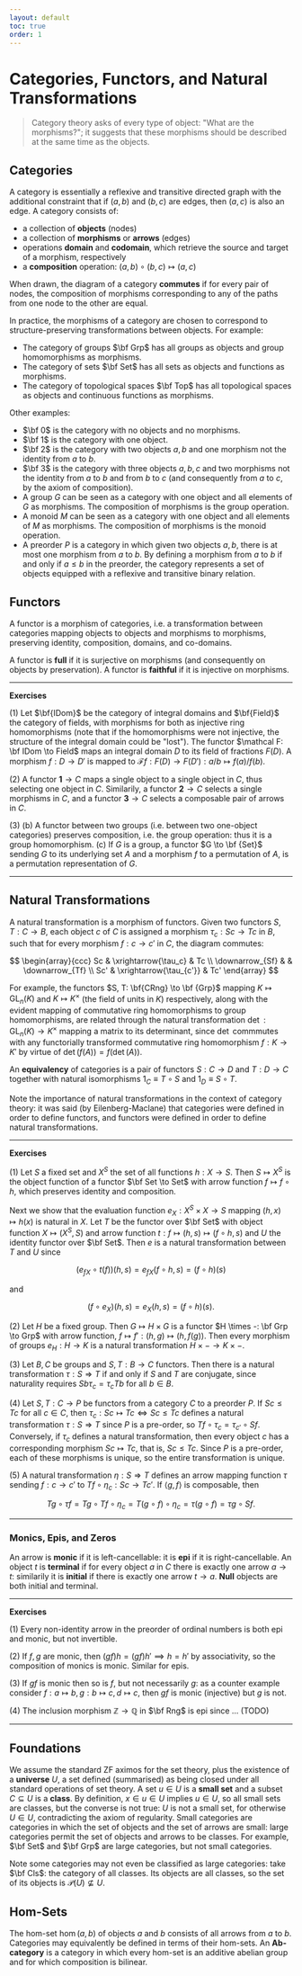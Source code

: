 ```yaml
---
layout: default
toc: true
order: 1
---
```


# Categories, Functors, and Natural Transformations

> Category theory asks of every type of object: "What are the morphisms?"; it suggests that these morphisms should be described at the same time as the objects.

## Categories

A category is essentially a reflexive and transitive directed graph with the additional constraint that if $(a, b)$ and $(b, c)$ are edges, then $(a, c)$ is also an edge.
A category consists of:

* a collection of **objects** (nodes)
* a collection of **morphisms** or **arrows** (edges)
* operations **domain** and **codomain**, which retrieve the source and target of a morphism, respectively
* a **composition** operation: $(a, b) \circ (b, c) \mapsto (a, c)$

When drawn, the diagram of a category **commutes** if for every pair of nodes, the composition of morphisms corresponding to any of the paths from one node to the other are equal.

In practice, the morphisms of a category are chosen to correspond to structure-preserving transformations between objects. For example:

* The category of groups $\bf Grp$ has all groups as objects and group homomorphisms as morphisms.
* The category of sets $\bf Set$ has all sets as objects and functions as morphisms.
* The category of topological spaces $\bf Top$ has all topological spaces as objects and continuous functions as morphisms.

Other examples:

* $\bf 0$ is the category with no objects and no morphisms.
* $\bf 1$ is the category with one object.
* $\bf 2$ is the category with two objects $a, b$ and one morphism not the identity from $a$ to $b$.
* $\bf 3$ is the category with three objects $a, b, c$ and two morphisms not the identity from $a$ to $b$ and from $b$ to $c$ (and consequently from $a$ to $c$, by the axiom of composition).
* A group $G$ can be seen as a category with one object and all elements of $G$ as morphisms. The composition of morphisms is the group operation.
* A monoid $M$ can be seen as a category with one object and all elements of $M$ as morphisms. The composition of morphisms is the monoid operation.
* A preorder $P$ is a category in which given two objects $a, b$, there is at most one morphism from $a$ to $b$. By defining a morphism from $a$ to $b$ if and only if $a \leq b$ in the preorder, the category represents a set of objects equipped with a reflexive and transitive binary relation.

## Functors

A functor is a morphism of categories, i.e. a transformation between categories mapping objects to objects and morphisms to morphisms, preserving identity, composition, domains, and co-domains.

A functor is **full** if it is surjective on morphisms (and consequently on objects by preservation). A functor is **faithful** if it is injective on morphisms.

---

**Exercises**

(1) Let $\bf{IDom}$ be the category of integral domains and $\bf{Field}$ the category of fields, with morphisms for both as injective ring homomorphisms (note that if the homomorphisms were not injective, the structure of the integral domain could be "lost"). The functor $\mathcal F: \bf IDom \to Field$ maps an integral domain $D$ to its field of fractions $F(D)$. A morphism $f: D \to D'$ is mapped to $\mathcal F f: F(D) \to F(D'): a/b \mapsto f(a)/f(b)$.

(2) A functor $\bm 1 \to C$ maps a single object to a single object in $C$, thus selecting one object in $C$. Similarily, a functor $\bm 2 \to C$ selects a single morphisms in $C$, and a functor $\bm 3 \to C$ selects a composable pair of arrows in $C$.

(3) (b) A functor between two groups (i.e. between two one-object categories) preserves composition, i.e. the group operation: thus it is a group homomorphism. (c) If $G$ is a group, a functor $G \to \bf {Set}$ sending $G$ to its underlying set $A$ and a morphism $f$ to a permutation of $A$, is a permutation representation of $G$.

---

## Natural Transformations

A natural transformation is a morphism of functors. Given two functors $S, T: C \to B$, each object $c$ of $C$ is assigned a morphism $\tau_c: Sc \to Tc$ in $B$, such that for every morphism $f: c \to c'$ in $C$, the diagram commutes:

$$
\begin{array}{ccc}
Sc & \xrightarrow{\tau_c} & Tc \\
\downarrow_{Sf} & & \downarrow_{Tf} \\
Sc' & \xrightarrow{\tau_{c'}} & Tc'
\end{array}
$$

For example, the functors $S, T: \bf{CRng} \to \bf {Grp}$ mapping $K \mapsto \text{GL}_n(K)$ and $K \mapsto K^\times$ (the field of units in $K$) respectively, along with the evident mapping of commutative ring homomorphisms to group homomorphisms, are related through the natural transformation $\det: \text{GL}_n(K) \to K^\times$ mapping a matrix to its determinant, since $\det$ commmutes with any functorially transformed commutative ring homomorphism $f: K \to K'$ by virtue of $\det(f(A)) = f(\det(A))$.

An **equivalency** of categories is a pair of functors $S: C \to D$ and $T: D \to C$ together with natural isomorphisms $1_C \equiv T \circ S$ and $1_D \equiv S \circ T$.

Note the importance of natural transformations in the context of category theory: it was said (by Eilenberg-Maclane) that categories were defined in order to define functors, and functors were defined in order to define natural transformations.

---

**Exercises**

(1) Let $S$ a fixed set and $X^S$ the set of all functions $h: X \to S$. Then $S \mapsto X^S$ is the object function of a functor $\bf Set \to Set$ with arrow function $f \mapsto f \circ h$, which preserves identity and composition.

Next we show that the evaluation function $e_X: X^S \times X \to S$ mapping $(h, x) \mapsto h(x)$ is natural in $X$. Let $T$ be the functor over $\bf Set$ with object function $X \mapsto (X^S, S)$ and arrow function $t: f \mapsto (h, s) \mapsto (f \circ h, s)$ and $U$ the identity functor over $\bf Set$. Then $e$ is a natural transformation between $T$ and $U$ since

$$
(e_{fX} \circ t(f))(h, s) = e_{fX}(f \circ h, s) = (f \circ h)(s)
$$

and

$$
(f \circ e_X)(h, s) = e_X(h, s) = (f \circ h)(s).
$$

(2) Let $H$ be a fixed group. Then $G \mapsto H \times G$ is a functor $H \times -: \bf Grp \to Grp$ with arrow function, $f \mapsto f': (h, g) \mapsto (h, f(g))$. Then every morphism of groups $e_H: H \to K$ is a natural transformation $H \times - \to K \times -$.

(3) Let $B, C$ be groups and $S, T: B \to C$ functors. Then there is a natural transformation $\tau: S \Rightarrow T$ if and only if $S$ and $T$ are conjugate, since naturality requires $Sb \tau_c = \tau_c Tb$ for all $b \in B$.

(4) Let $S, T: C \to P$ be functors from a category $C$ to a preorder $P$. If $Sc \leq Tc$ for all $c \in C$, then $\tau_c: Sc \mapsto Tc \iff Sc \leq Tc$ defines a natural transformation $\tau: S \Rightarrow T$ since $P$ is a pre-order, so $Tf \circ \tau_c = \tau_{c'} \circ Sf$. Conversely, if $\tau_c$ defines a natural transformation, then every object $c$ has a corresponding morphism $Sc \mapsto Tc$, that is, $Sc \leq Tc$. Since $P$ is a pre-order, each of these morphisms is unique, so the entire transformation is unique.

(5) A natural transformation $\eta: S \Rightarrow T$ defines an arrow mapping function $\tau$ sending $f: c \to c'$ to $Tf \circ \eta_c: Sc \to Tc'$. If $\langle g, f \rangle$ is composable, then

$$
Tg \circ \tau f = Tg \circ Tf \circ \eta_c = T(g \circ f) \circ \eta_c = \tau(g \circ f) = \tau g \circ Sf.
$$

---

### Monics, Epis, and Zeros

An arrow is **monic** if it is left-cancellable: it is **epi** if it is right-cancellable. An object $t$ is **terminal** if for every object $a$ in $C$ there is exactly one arrow $a \to t$: similarily it is **initial** if there is exactly one arrow $t \to a$. **Null** objects are both initial and terminal.

---

**Exercises**

(1) Every non-identity arrow in the preorder of ordinal numbers is both epi and monic, but not invertible.

(2) If $f, g$ are monic, then $(gf)h = (gf)h' \implies h = h'$ by associativity, so the composition of monics is monic. Similar for epis.

(3) If $gf$ is monic then so is $f$, but not necessarily $g$: as a counter example consider $f: a \mapsto b, g: b \mapsto c, d \mapsto c$, then $gf$ is monic (injective) but $g$ is not.

(4) The inclusion morphism $\mathbb Z \to \mathbb Q$ in $\bf Rng$ is epi since ... (TODO)

---

## Foundations

We assume the standard ZF aximos for the set theory, plus the existence of a **universe** $U$, a set defined (summarised) as being closed under all standard operations of set theory. A set $u \in U$ is a **small set** and a subset $C \subseteq U$ is a **class**. By definition, $x \in u \in U$ implies $u \in U$, so all small sets are classes, but the converse is not true: $U$ is not a small set, for otherwise $U \in U$, contradicting the axiom of regularity. Small categories are categories in which the set of objects and the set of arrows are small: large categories permit the set of objects and arrows to be classes. For example, $\bf Set$ and $\bf Grp$ are large categories, but not small categories.

Note some categories may not even be classified as large categories: take $\bf Cls$: the category of all classes. Its objects are all classes, so the set of its objects is $\mathscr P(U) \nsubseteq U$.

## Hom-Sets

The hom-set $\hom(a,b)$ of objects $a$ and $b$ consists of all arrows from $a$ to $b$. Categories may equivalently be defined in terms of their hom-sets. An **Ab-category** is a category in which every hom-set is an additive abelian group and for which composition is bilinear.
